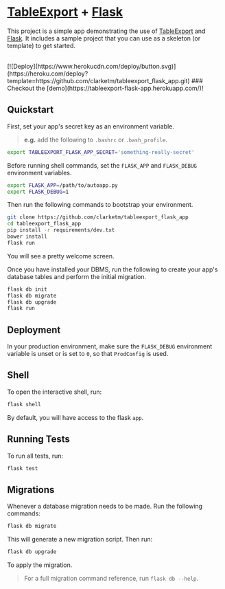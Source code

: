 # [TableExport](https://github.com/clarketm/TableExport) + [Flask](http://flask.pocoo.org/)

This project is a simple app demonstrating the use of [TableExport](https://github.com/clarketm/TableExport) and [Flask](http://flask.pocoo.org/). It includes a sample project that you can use as a skeleton (or template) to get started.

<br>
[![Deploy](https://www.herokucdn.com/deploy/button.svg)](https://heroku.com/deploy?template=https://github.com/clarketm/tableexport_flask_app.git)
### Checkout the [demo](https://tableexport-flask-app.herokuapp.com/)!
<br>

## Quickstart

First, set your app's secret key as an environment variable.
> **e.g.** add the following to `.bashrc` or `.bash_profile`.

``` bash
export TABLEEXPORT_FLASK_APP_SECRET='something-really-secret'
```

Before running shell commands, set the `FLASK_APP` and `FLASK_DEBUG` environment variables.

``` bash
export FLASK_APP=/path/to/autoapp.py
export FLASK_DEBUG=1
```

Then run the following commands to bootstrap your environment.

``` bash
git clone https://github.com/clarketm/tableexport_flask_app
cd tableexport_flask_app
pip install -r requirements/dev.txt
bower install
flask run
```

You will see a pretty welcome screen.

Once you have installed your DBMS, run the following to create your app's database tables and perform the initial migration.

``` bash
flask db init
flask db migrate
flask db upgrade
flask run
```

## Deployment

In your production environment, make sure the `FLASK_DEBUG` environment variable is unset or is set to `0`, so that `ProdConfig` is used.


## Shell

To open the interactive shell, run:

``` bash
flask shell
```

By default, you will have access to the flask `app`.


## Running Tests

To run all tests, run:

``` bash
flask test
```

## Migrations

Whenever a database migration needs to be made. Run the following commands:

``` bash
flask db migrate
```

This will generate a new migration script. Then run:

``` bash
flask db upgrade
```

To apply the migration.

> For a full migration command reference, run `flask db --help`.
